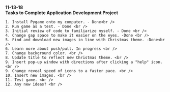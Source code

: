 **11-13-18** <br />
**Tasks to Complete Application Development Project** <br />


    1. Install Pygame onto my computer. - Done<br />
    2. Run game as a test. - Done <br />
    3. Initial review of code to familiarize myself. - Done <br />
    4. Change gap space to make it easier on the eyes. -Done <br />
    5. Find and download new images in line with Christmas theme. -Done<br />
    6. Learn more about push/pull. In progress <br />
    7. Change background color. <br />
    8. Update title to reflect new Christmas theme. <br />
    9. Insert pop-up window with directions after clicking a "help" icon. <br />
    9. Change reveal speed of icons to a faster pace. <br />
    10. Insert new images. <br />
    11. Test game. <br />
    12. Any new ideas? <br />
    
    

